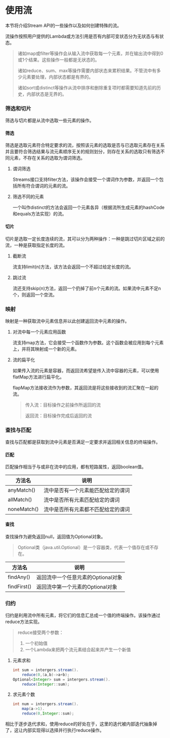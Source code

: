 # 使用流

本节将介绍Stream API的一些操作以及如何创建特殊的流。

流操作按照用户提供的Lambda或方法引用是否有内部可变状态分为无状态与有状态。

> 诸如map或filter等操作会从输入流中获取每一个元素，并在输出流中得到0或1个结果。这些操作一般都是无状态的。
>
> 诸如reduce、sum、max等操作需要内部状态来累积结果。不管流中有多少元素要处理，内部状态都是有界的。
>
> 诸如sort或distinct等操作从流中排序和删除重复项时都需要知道先前的历史，内部状态是无界的。

### 筛选和切片

筛选与切片都是从流中选取一些元素的操作。

#### 筛选

筛选是选取元素符合特定要求的流，按照该元素的选取是否与已选取元素存在关系并且要符合筛选结果与流元素顺序无关的规则划分，则存在关系的选取只有筛选不同元素，不存在关系的选取为谓词筛选。

1. 谓词筛选

   Streams接口支持filter方法，该操作会接受一个谓词作为参数，并返回一个包括所有符合谓词的元素的流。

2. 筛选不同的元素

   一个叫作distinct的方法会返回一个元素各异（根据流所生成元素的hashCode和equals方法实现）的流。

#### 切片

切片是选取一定长度连续的流，其可以分为两种操作：一种是跳过切片区域之前的流，一种是获取指定长度的流。

1. 截断流

   流支持limit(n)方法，该方法会返回一个不超过给定长度的流。

2. 跳过流

   流还支持skip(n)方法，返回一个扔掉了前n个元素的流。如果流中元素不足n个，则返回一个空流。

### 映射

映射是一种获取流中元素信息并以此创建返回流中元素的操作。

1. 对流中每一个元素应用函数

   流支持map方法，它会接受一个函数作为参数。这个函数会被应用到每个元素上，并将其映射成一个新的元素。

2. 流的扁平化

   如果传入流的元素是容器，而返回流希望是传入流中容器的元素，可以使用flatMap方法进行扁平化。

   flapMap方法接收流作为参数，其返回流是将这些接收到的流汇聚在一起的流。

   > 传入流：目标操作之前操作所返回的流
   >
   > 返回流：目标操作完成后返回的流

### 查找与匹配

查找与匹配都是获取到流中元素是否满足一定要求并返回相关信息的终端操作。

#### 匹配

匹配操作相当于与或非在流中的应用，都有短路属性，返回boolean值。

| 方法名      | 说明                               |
| ----------- | ---------------------------------- |
| anyMatch()  | 流中是否有一个元素能匹配给定的谓词 |
| allMatch()  | 流中是否所有元素匹配给定的谓词     |
| noneMatch() | 流中是否所有元素都不匹配给定的谓词 |

#### 查找

查找操作为避免返回null，返回值为Optional对象。

> Optional<T>类（java.util.Optional）是一个容器类，代表一个值存在或不存在。

| 方法名      | 说明                               |
| ----------- | ---------------------------------- |
| findAny()   | 返回流中一个任意元素的Optional对象 |
| findFirst() | 返回流中第一个元素的Optional对象   |

### 归约

归约是利用流中所有元素，将它们的信息汇总成一个值的终端操作。该操作通过reduce方法实现。

>  reduce接受两个参数：
>
> 	1. 一个初始值
>  	2. 一个Lambda来把两个流元素结合起来并产生一个新值

1. 元素求和

   ```java
   int sum = intergers.stream().
       reduce(0,(a,b)->a+b);
   Optional<Integer> sum = intergers.stream().
       reduce(Integer::sum);
   ```

2. 求元素个数

   ```java
   int num = intergers.stream().
       map(a->1).
       reduce(0,Integer::sum);
   ```

相比于逐步迭代求和，使用reduce的好处在于，这里的迭代被内部迭代抽象掉了，这让内部实现得以选择并行执行reduce操作。